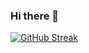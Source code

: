 ### Hi there 👋

<!--
**DakotaSpencer/DakotaSpencer** is a ✨ _special_ ✨ repository because its `README.md` (this file) appears on your GitHub profile.

Here are some ideas to get you started:

- 🔭 I’m currently working on  React, Javascript, and Angular...
- 🌱 I’m currently learning Angular and NextJS...
- 👯 I’m looking to collaborate on ...
- 🤔 I’m looking for help with ...
- 💬 Ask me about React...
- 📫 How to reach me: Discord, Twitter, or Github...
- 😄 Pronouns: She/Her...
- ⚡ Fun fact: ...
-->
[![GitHub Streak](http://github-readme-streak-stats.herokuapp.com?user=DakotaSpencer&theme=dark&hide_border=true&date_format=M%20j%5B%2C%20Y%5D)](https://git.io/streak-stats)

